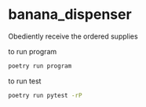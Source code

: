 # banana_dispenser
Obediently receive the ordered supplies

to run program
```bash
poetry run program
```

to run test
```bash
poetry run pytest -rP
```